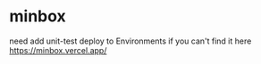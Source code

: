 # minbox
need add unit-test
deploy to Environments
if you can't find it here https://minbox.vercel.app/

